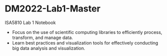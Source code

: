 # DM2022-Lab1-Master
ISA5810 Lab 1 Notebook

- Focus on the use of scientific computing libraries to efficiently process, transform, and manage data.
- Learn best practices and visualization tools for effectively conducting big data analysis and visualization.
